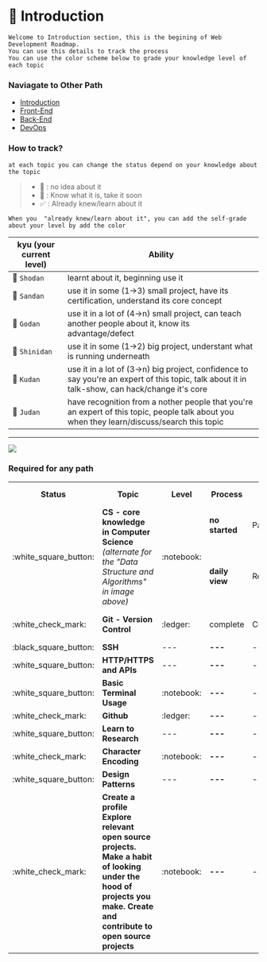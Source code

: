 # :foggy: Introduction
```
Welcome to Introduction section, this is the begining of Web Development Roadmap.
You can use this details to track the process
You can use the color scheme below to grade your knowledge level of each topic
```
### **Naviagate to Other Path**
* [Introduction](https://github.com/luuductrung1234/dev-roadmap/blob/master/web-development-roadmap/introduction-details.md)
* [Front-End](https://github.com/luuductrung1234/dev-roadmap/blob/master/web-development-roadmap/front-end-details.md)
* [Back-End](https://github.com/luuductrung1234/dev-roadmap/blob/master/web-development-roadmap/back-end-details.md)
* [DevOps](https://github.com/luuductrung1234/dev-roadmap/blob/master/web-development-roadmap/devops-details.md)

### **How to track?**
```
at each topic you can change the status depend on your knowledge about the topic
```
> - :black_square_button: : no idea about it
> - :white_square_button: :  Know what it is, take it soon
> - :white_check_mark: : Already knew/learn about it

```
When you  "already knew/learn about it", you can add the self-grade about your level by add the color
```
kyu (your current level) | Ability
--- | --- |
 :notebook:  `Shodan` | learnt about it, beginning use it |
 :ledger:  `Sandan` | use it in some (1->3) small project, have its certification, understand its core concept |
 :green_book:  `Godan` | use it in a lot of (4->n) small project, can teach another people about it,  know its advantage/defect |
 :orange_book:  `Shinidan` | use it in some (1->2) big project, understant what is running underneath |
 :closed_book:  `Kudan` | use it in a lot of (3->n) big project, confidence to say you're an expert of this topic, talk about it in talk-show, can hack/change it's core |
 :blue_book:  `Judan` | have recognition from a nother people that you're an expert of this topic, people talk about you when they learn/discuss/search this topic |
---

![](https://i.imgur.com/OZUOUtI.png)

### Required for any path
<table>
        <tr>
            <th>Status</th>
            <th>Topic</th>
            <th>Level</th>
            <th>Process</th>
            <th>Type</th>
            <th>Item</th>
            <th>Reconition</th>
            <th>Start Date</th>
        </tr>
        <tr>
            <td rowspan="2"> :white_square_button: </td>
            <td rowspan="2"> <b>CS - core knowledge in Computer Science</b> <em>(alternate for the "Data Structure and Algorithms" in image above)</em> </td>
            <td rowspan="2"> :notebook:  </td>
            <td><b>no started</b></td>
            <td>Path</td>
            <td><a href="https://github.com/luuductrung1234/computer-science">my CS roadmap</a></td>
            <td>Certificate</td>
            <td>1-Fer-2018</td>
        </tr>
        <tr>
            <td><b>daily view</b></td>
            <td>Resource</td>
            <td><a href="https://trello.com/c/Vn0uUd2n">my <b>private</b> CS resource list</a></td>
            <td> --- </td>
            <td> --- </td>
        </tr>
        <tr>
            <td rowspan="1"> :white_check_mark: </td>
            <td rowspan="1"><b> Git - Version Control </b></td>
            <td rowspan="1"> :ledger: </td>
            <td> complete </td>
            <td>Course</td>
            <td><a href="https://www.lynda.com/Git-tutorials/Git-Essential-Training/100222-2.html">git essential trainning</a></td>
            <td><a href="https://www.lynda.com/ViewCertificate/DDECEA6B0AF343E39B16510724B8C0CF?utm_source=directlink&utm_medium=sharing&utm_campaign=certificate">Certificate</a></td>
            <td>Jan-2018</td>
        </tr>
        <tr>
            <td rowspan="1"> :black_square_button: </td>
            <td rowspan="1"><b> SSH </b></td>
            <td rowspan="1"> ---  </td>
            <td><b> --- </b></td>
            <td> --- </td>
            <td><a href="#">---</a></td>
            <td> --- </td>
            <td> --- </td>
        </tr>
        <tr>
            <td rowspan="1"> :white_square_button: </td>
            <td rowspan="1"><b> HTTP/HTTPS and APIs </b></td>
            <td rowspan="1"> ---  </td>
            <td><b> --- </b></td>
            <td> --- </td>
            <td><a href="#">---</a></td>
            <td> --- </td>
            <td> --- </td>
        </tr>
         <tr>
            <td rowspan="1"> :white_square_button: </td>
            <td rowspan="1"><b> Basic Terminal Usage </b></td>
            <td rowspan="1"> :notebook:  </td>
            <td><b> --- </b></td>
            <td> --- </td>
            <td><a href="#">---</a></td>
            <td> --- </td>
            <td> --- </td>
        </tr>
         <tr>
            <td rowspan="1"> :white_check_mark: </td>
            <td rowspan="1"><b> Github </b></td>
            <td rowspan="1"> :ledger:  </td>
            <td><b> --- </b></td>
            <td> --- </td>
            <td><a href="#">---</a></td>
            <td> --- </td>
            <td> --- </td>
        </tr>
         <tr>
            <td rowspan="1"> :white_square_button: </td>
            <td rowspan="1"><b> Learn to Research </b></td>
            <td rowspan="1"> ---  </td>
            <td><b> --- </b></td>
            <td> --- </td>
            <td><a href="#">---</a></td>
            <td> --- </td>
            <td> --- </td>
        </tr>
         <tr>
            <td rowspan="1"> :white_check_mark: </td>
            <td rowspan="1"><b> Character Encoding </b></td>
            <td rowspan="1"> :notebook:  </td>
            <td><b> --- </b></td>
            <td> --- </td>
            <td><a href="#">---</a></td>
            <td> --- </td>
            <td> --- </td>
        </tr>
         <tr>
            <td rowspan="1"> :white_square_button: </td>
            <td rowspan="1"><b> Design Patterns </b></td>
            <td rowspan="1"> ---  </td>
            <td><b> --- </b></td>
            <td> --- </td>
            <td><a href="#">---</a></td>
            <td> --- </td>
            <td> --- </td>
        </tr>
         <tr>
            <td rowspan="1"> :white_check_mark: </td>
            <td rowspan="1"><b> Create a profile Explore relevant open source projects. Make a habit of looking under the hood of projects you make. Create and contribute to open source projects </b></td>
            <td rowspan="1"> :notebook:  </td>
            <td><b> --- </b></td>
            <td> --- </td>
            <td><a href="#">---</a></td>
            <td> --- </td>
            <td> --- </td>
        </tr>
</table>
